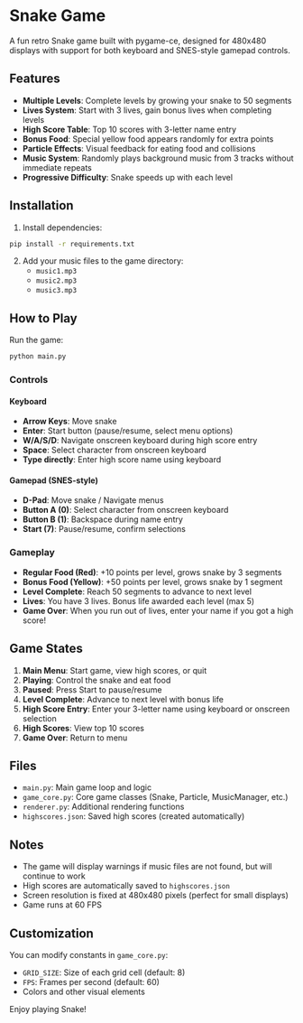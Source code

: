 # Snake Game

A fun retro Snake game built with pygame-ce, designed for 480x480 displays with support for both keyboard and SNES-style gamepad controls.

## Features

- **Multiple Levels**: Complete levels by growing your snake to 50 segments
- **Lives System**: Start with 3 lives, gain bonus lives when completing levels
- **High Score Table**: Top 10 scores with 3-letter name entry
- **Bonus Food**: Special yellow food appears randomly for extra points
- **Particle Effects**: Visual feedback for eating food and collisions
- **Music System**: Randomly plays background music from 3 tracks without immediate repeats
- **Progressive Difficulty**: Snake speeds up with each level

## Installation

1. Install dependencies:
```bash
pip install -r requirements.txt
```

2. Add your music files to the game directory:
   - `music1.mp3`
   - `music2.mp3`
   - `music3.mp3`

## How to Play

Run the game:
```bash
python main.py
```

### Controls

#### Keyboard
- **Arrow Keys**: Move snake
- **Enter**: Start button (pause/resume, select menu options)
- **W/A/S/D**: Navigate onscreen keyboard during high score entry
- **Space**: Select character from onscreen keyboard
- **Type directly**: Enter high score name using keyboard

#### Gamepad (SNES-style)
- **D-Pad**: Move snake / Navigate menus
- **Button A (0)**: Select character from onscreen keyboard
- **Button B (1)**: Backspace during name entry
- **Start (7)**: Pause/resume, confirm selections

### Gameplay

- **Regular Food (Red)**: +10 points per level, grows snake by 3 segments
- **Bonus Food (Yellow)**: +50 points per level, grows snake by 1 segment
- **Level Complete**: Reach 50 segments to advance to next level
- **Lives**: You have 3 lives. Bonus life awarded each level (max 5)
- **Game Over**: When you run out of lives, enter your name if you got a high score!

## Game States

1. **Main Menu**: Start game, view high scores, or quit
2. **Playing**: Control the snake and eat food
3. **Paused**: Press Start to pause/resume
4. **Level Complete**: Advance to next level with bonus life
5. **High Score Entry**: Enter your 3-letter name using keyboard or onscreen selection
6. **High Scores**: View top 10 scores
7. **Game Over**: Return to menu

## Files

- `main.py`: Main game loop and logic
- `game_core.py`: Core game classes (Snake, Particle, MusicManager, etc.)
- `renderer.py`: Additional rendering functions
- `highscores.json`: Saved high scores (created automatically)

## Notes

- The game will display warnings if music files are not found, but will continue to work
- High scores are automatically saved to `highscores.json`
- Screen resolution is fixed at 480x480 pixels (perfect for small displays)
- Game runs at 60 FPS

## Customization

You can modify constants in `game_core.py`:
- `GRID_SIZE`: Size of each grid cell (default: 8)
- `FPS`: Frames per second (default: 60)
- Colors and other visual elements

Enjoy playing Snake!
